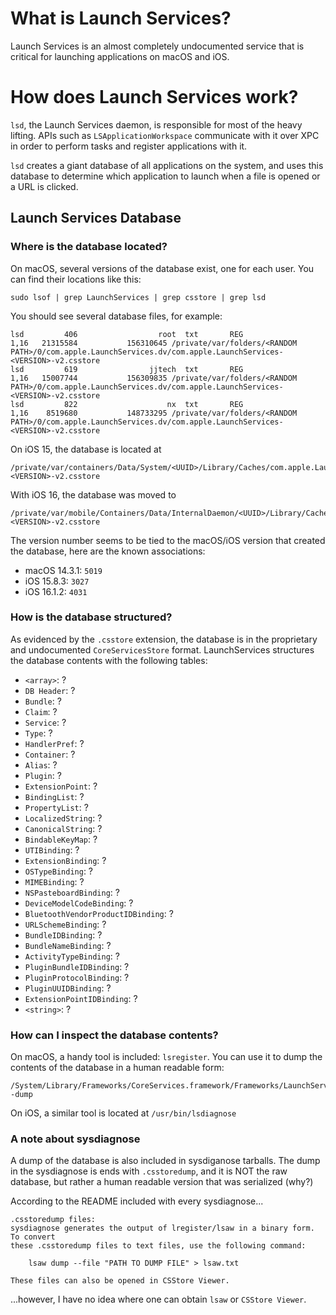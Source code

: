 # What is Launch Services?

Launch Services is an almost completely undocumented service that is critical for launching applications on macOS and iOS.

# How does Launch Services work?

`lsd`, the Launch Services daemon, is responsible for most of the heavy lifting. APIs such as `LSApplicationWorkspace` communicate with it over XPC in order to perform tasks and register applications with it.

`lsd` creates a giant database of all applications on the system, and uses this database to determine which application to launch when a file is opened or a URL is clicked.

## Launch Services Database

### Where is the database located?
On macOS, several versions of the database exist, one for each user. You can find their locations like this:

```shell
sudo lsof | grep LaunchServices | grep csstore | grep lsd
```

You should see several database files, for example:
```
lsd         406                  root  txt       REG               1,16   21315584           156310645 /private/var/folders/<RANDOM PATH>/0/com.apple.LaunchServices.dv/com.apple.LaunchServices-<VERSION>-v2.csstore
lsd         619                jjtech  txt       REG               1,16   15007744           156309835 /private/var/folders/<RANDOM PATH>/0/com.apple.LaunchServices.dv/com.apple.LaunchServices-<VERSION>-v2.csstore
lsd         822                    nx  txt       REG               1,16    8519680           148733295 /private/var/folders/<RANDOM PATH>/0/com.apple.LaunchServices.dv/com.apple.LaunchServices-<VERSION>-v2.csstore
```

On iOS 15, the database is located at 
```
/private/var/containers/Data/System/<UUID>/Library/Caches/com.apple.LaunchServices-<VERSION>-v2.csstore
```
With iOS 16, the database was moved to 
```
/private/var/mobile/Containers/Data/InternalDaemon/<UUID>/Library/Caches/com.apple.LaunchServices-<VERSION>-v2.csstore
```

The version number seems to be tied to the macOS/iOS version that created the database, here are the known associations:
- macOS 14.3.1: `5019`
- iOS 15.8.3: `3027`
- iOS 16.1.2: `4031`

### How is the database structured?
As evidenced by the `.csstore` extension, the database is in the proprietary and undocumented `CoreServicesStore` format.
LaunchServices structures the database contents with the following tables:

- `<array>`: ?
- `DB Header`: ?
- `Bundle`: ?
- `Claim`: ?
- `Service`: ?
- `Type`: ?
- `HandlerPref`: ?
- `Container`: ?
- `Alias`: ?
- `Plugin`: ?
- `ExtensionPoint`: ?
- `BindingList`: ?
- `PropertyList`: ?
- `LocalizedString`: ?
- `CanonicalString`: ?
- `BindableKeyMap`: ?
- `UTIBinding`: ?
- `ExtensionBinding`: ?
- `OSTypeBinding`: ?
- `MIMEBinding`: ?
- `NSPasteboardBinding`: ?
- `DeviceModelCodeBinding`: ?
- `BluetoothVendorProductIDBinding`: ?
- `URLSchemeBinding`: ?
- `BundleIDBinding`: ?
- `BundleNameBinding`: ?
- `ActivityTypeBinding`: ?
- `PluginBundleIDBinding`: ?
- `PluginProtocolBinding`: ?
- `PluginUUIDBinding`: ?
- `ExtensionPointIDBinding`: ?
- `<string>`: ?

### How can I inspect the database contents?
On macOS, a handy tool is included: `lsregister`. You can use it to dump the contents of the database in a human readable form:
```shell
/System/Library/Frameworks/CoreServices.framework/Frameworks/LaunchServices.framework/Support/lsregister -dump
```

On iOS, a similar tool is located at `/usr/bin/lsdiagnose`

### A note about sysdiagnose
A dump of the database is also included in sysdiganose tarballs. The dump in the sysdiagnose is ends with `.csstoredump`, and it is NOT the raw database, but rather a human readable version that was serialized (why?)

According to the README included with every sysdiagnose...
```
.csstoredump files:
sysdiagnose generates the output of lregister/lsaw in a binary form. To convert
these .csstoredump files to text files, use the following command: 

	lsaw dump --file "PATH TO DUMP FILE" > lsaw.txt

These files can also be opened in CSStore Viewer.
```
...however, I have no idea where one can obtain `lsaw` or `CSStore Viewer`.

